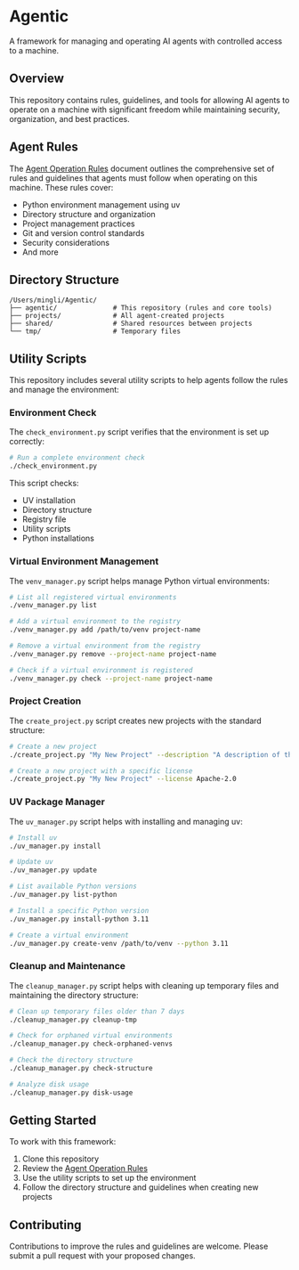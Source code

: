 # Agentic

A framework for managing and operating AI agents with controlled access to a machine.

## Overview

This repository contains rules, guidelines, and tools for allowing AI agents to operate on a machine with significant freedom while maintaining security, organization, and best practices.

## Agent Rules

The [Agent Operation Rules](AGENT_RULES.md) document outlines the comprehensive set of rules and guidelines that agents must follow when operating on this machine. These rules cover:

- Python environment management using uv
- Directory structure and organization
- Project management practices
- Git and version control standards
- Security considerations
- And more

## Directory Structure

```
/Users/mingli/Agentic/
├── agentic/              # This repository (rules and core tools)
├── projects/             # All agent-created projects
├── shared/               # Shared resources between projects
└── tmp/                  # Temporary files
```

## Utility Scripts

This repository includes several utility scripts to help agents follow the rules and manage the environment:

### Environment Check

The `check_environment.py` script verifies that the environment is set up correctly:

```bash
# Run a complete environment check
./check_environment.py
```

This script checks:
- UV installation
- Directory structure
- Registry file
- Utility scripts
- Python installations

### Virtual Environment Management

The `venv_manager.py` script helps manage Python virtual environments:

```bash
# List all registered virtual environments
./venv_manager.py list

# Add a virtual environment to the registry
./venv_manager.py add /path/to/venv project-name

# Remove a virtual environment from the registry
./venv_manager.py remove --project-name project-name

# Check if a virtual environment is registered
./venv_manager.py check --project-name project-name
```

### Project Creation

The `create_project.py` script creates new projects with the standard structure:

```bash
# Create a new project
./create_project.py "My New Project" --description "A description of the project"

# Create a new project with a specific license
./create_project.py "My New Project" --license Apache-2.0
```

### UV Package Manager

The `uv_manager.py` script helps with installing and managing uv:

```bash
# Install uv
./uv_manager.py install

# Update uv
./uv_manager.py update

# List available Python versions
./uv_manager.py list-python

# Install a specific Python version
./uv_manager.py install-python 3.11

# Create a virtual environment
./uv_manager.py create-venv /path/to/venv --python 3.11
```

### Cleanup and Maintenance

The `cleanup_manager.py` script helps with cleaning up temporary files and maintaining the directory structure:

```bash
# Clean up temporary files older than 7 days
./cleanup_manager.py cleanup-tmp

# Check for orphaned virtual environments
./cleanup_manager.py check-orphaned-venvs

# Check the directory structure
./cleanup_manager.py check-structure

# Analyze disk usage
./cleanup_manager.py disk-usage
```

## Getting Started

To work with this framework:

1. Clone this repository
2. Review the [Agent Operation Rules](AGENT_RULES.md)
3. Use the utility scripts to set up the environment
4. Follow the directory structure and guidelines when creating new projects

## Contributing

Contributions to improve the rules and guidelines are welcome. Please submit a pull request with your proposed changes.
